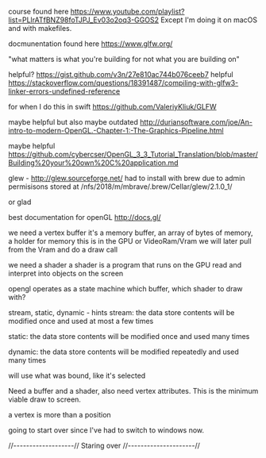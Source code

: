 course found here https://www.youtube.com/playlist?list=PLlrATfBNZ98foTJPJ_Ev03o2oq3-GGOS2
Except I'm doing it on macOS and with makefiles.



docmunentation found here https://www.glfw.org/

"what matters is what you're building for not what you are building on"

helpful? https://gist.github.com/v3n/27e810ac744b076ceeb7
helpful https://stackoverflow.com/questions/18391487/compiling-with-glfw3-linker-errors-undefined-reference



for when I do this in swift
https://github.com/ValeriyKliuk/GLFW



maybe helpful but also maybe outdated
http://duriansoftware.com/joe/An-intro-to-modern-OpenGL.-Chapter-1:-The-Graphics-Pipeline.html

maybe helpful
https://github.com/cybercser/OpenGL_3_3_Tutorial_Translation/blob/master/Building%20your%20own%20C%20application.md


glew - http://glew.sourceforge.net/
had to install with brew due to admin permisisons stored at /nfs/2018/m/mbrave/.brew/Cellar/glew/2.1.0_1/

or glad

best documentation for openGL
http://docs.gl/


we need a vertex buffer
it's a memory buffer, an array of bytes of memory, a holder for memory
this is in the GPU or VideoRam/Vram
we will later pull from the Vram and do a draw call



we need a shader
a shader is a program that runs on the GPU
read and interpret into objects on the screen

opengl operates as a state machine
which buffer, which shader to draw with?




stream, static, dynamic - hints
stream: the data store contents will be modified once and used at most a few times

static: the data store contents will be modified once and used many times

dynamic: the data store contents will be modified repeatedly and used many times


will use what was bound, like it's selected


Need a buffer and a shader, also need vertex attributes. This is the minimum viable draw to screen.

a vertex is more than a position

going to start over since I've had to switch to windows now.


//-------------------// Staring over //---------------------//
